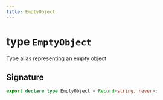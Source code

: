 ```yaml
---
title: EmptyObject
---
```


# type `EmptyObject`

Type alias representing an empty object

## Signature


```typescript
export declare type EmptyObject = Record<string, never>;
```